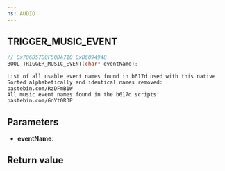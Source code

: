 ```yaml
---
ns: AUDIO
---
```

## TRIGGER_MUSIC_EVENT

```c
// 0x706D57B0F50DA710 0xB6094948
BOOL TRIGGER_MUSIC_EVENT(char* eventName);
```

```
List of all usable event names found in b617d used with this native. Sorted alphabetically and identical names removed: pastebin.com/RzDFmB1W  
All music event names found in the b617d scripts: pastebin.com/GnYt0R3P  
```

## Parameters
* **eventName**: 

## Return value
